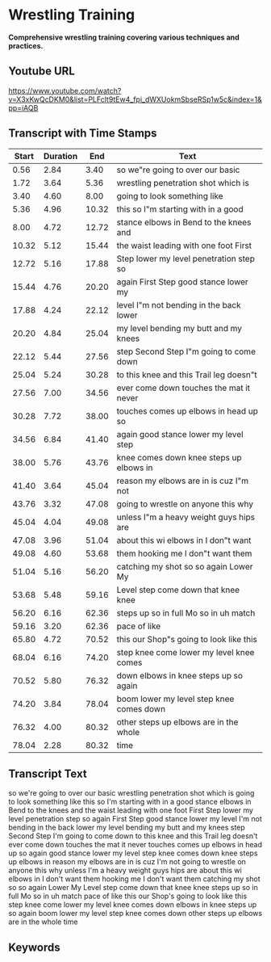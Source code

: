 # Wrestling Training
__**Comprehensive wrestling training covering various techniques and practices.**__
## Youtube URL
https://www.youtube.com/watch?v=X3xKwQcDKM0&list=PLFclt9tEw4_fpi_dWXUokmSbseRSp1w5c&index=1&pp=iAQB
## Transcript with Time Stamps
| Start | Duration | End | Text |
|-------|----------|-----|------|
| 0.56 | 2.84 | 3.40 | so we"re going to over our basic |
| 1.72 | 3.64 | 5.36 | wrestling penetration shot which is |
| 3.40 | 4.60 | 8.00 | going to look something like |
| 5.36 | 4.96 | 10.32 | this so I"m starting with in a good |
| 8.00 | 4.72 | 12.72 | stance elbows in Bend to the knees and |
| 10.32 | 5.12 | 15.44 | the waist leading with one foot First |
| 12.72 | 5.16 | 17.88 | Step lower my level penetration step so |
| 15.44 | 4.76 | 20.20 | again First Step good stance lower my |
| 17.88 | 4.24 | 22.12 | level I"m not bending in the back lower |
| 20.20 | 4.84 | 25.04 | my level bending my butt and my knees |
| 22.12 | 5.44 | 27.56 | step Second Step I"m going to come down |
| 25.04 | 5.24 | 30.28 | to this knee and this Trail leg doesn"t |
| 27.56 | 7.00 | 34.56 | ever come down touches the mat it never |
| 30.28 | 7.72 | 38.00 | touches comes up elbows in head up so |
| 34.56 | 6.84 | 41.40 | again good stance lower my level step |
| 38.00 | 5.76 | 43.76 | knee comes down knee steps up elbows in |
| 41.40 | 3.64 | 45.04 | reason my elbows are in is cuz I"m not |
| 43.76 | 3.32 | 47.08 | going to wrestle on anyone this why |
| 45.04 | 4.04 | 49.08 | unless I"m a heavy weight guys hips are |
| 47.08 | 3.96 | 51.04 | about this wi elbows in I don"t want |
| 49.08 | 4.60 | 53.68 | them hooking me I don"t want them |
| 51.04 | 5.16 | 56.20 | catching my shot so so again Lower My |
| 53.68 | 5.48 | 59.16 | Level step come down that knee knee |
| 56.20 | 6.16 | 62.36 | steps up so in full Mo so in uh match |
| 59.16 | 3.20 | 62.36 | pace of like |
| 65.80 | 4.72 | 70.52 | this our Shop"s going to look like this |
| 68.04 | 6.16 | 74.20 | step knee come lower my level knee comes |
| 70.52 | 5.80 | 76.32 | down elbows in knee steps up so again |
| 74.20 | 3.84 | 78.04 | boom lower my level step knee comes down |
| 76.32 | 4.00 | 80.32 | other steps up elbows are in the whole |
| 78.04 | 2.28 | 80.32 | time |

## Transcript Text
so we're going to over our basic wrestling penetration shot which is going to look something like this so I'm starting with in a good stance elbows in Bend to the knees and the waist leading with one foot First Step lower my level penetration step so again First Step good stance lower my level I'm not bending in the back lower my level bending my butt and my knees step Second Step I'm going to come down to this knee and this Trail leg doesn't ever come down touches the mat it never touches comes up elbows in head up so again good stance lower my level step knee comes down knee steps up elbows in reason my elbows are in is cuz I'm not going to wrestle on anyone this why unless I'm a heavy weight guys hips are about this wi elbows in I don't want them hooking me I don't want them catching my shot so so again Lower My Level step come down that knee knee steps up so in full Mo so in uh match pace of like this our Shop's going to look like this step knee come lower my level knee comes down elbows in knee steps up so again boom lower my level step knee comes down other steps up elbows are in the whole time 
## Keywords
